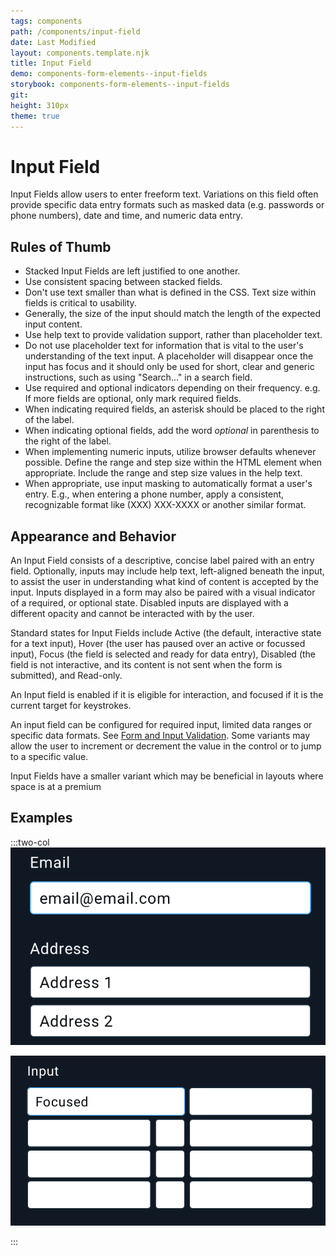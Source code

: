 ```yaml
---
tags: components
path: /components/input-field
date: Last Modified
layout: components.template.njk
title: Input Field
demo: components-form-elements--input-fields
storybook: components-form-elements--input-fields
git:
height: 310px
theme: true
---
```


# Input Field

Input Fields allow users to enter freeform text. Variations on this field often provide specific data entry formats such as masked data (e.g. passwords or phone numbers), date and time, and numeric data entry.

## Rules of Thumb

- Stacked Input Fields are left justified to one another.
- Use consistent spacing between stacked fields.
- Don't use text smaller than what is defined in the CSS. Text size within fields is critical to usability.
- Generally, the size of the input should match the length of the expected input content.
- Use help text to provide validation support, rather than placeholder text.
- Do not use placeholder text for information that is vital to the user's understanding of the text input. A placeholder will disappear once the input has focus and it should only be used for short, clear and generic instructions, such as using "Search..." in a search field.
- Use required and optional indicators depending on their frequency. e.g. If more fields are optional, only mark required fields.
- When indicating required fields, an asterisk should be placed to the right of the label.
- When indicating optional fields, add the word _optional_ in parenthesis to the right of the label.
- When implementing numeric inputs, utilize browser defaults whenever possible. Define the range and step size within the HTML element when appropriate. Include the range and step size values in the help text.
- When appropriate, use input masking to automatically format a user's entry. E.g., when entering a phone number, apply a consistent, recognizable format like (XXX) XXX-XXXX or another similar format.

## Appearance and Behavior
An Input Field consists of a descriptive, concise label paired with an entry field. Optionally, inputs may include help text, left-aligned beneath the input, to assist the user in understanding what kind of content is accepted by the input. Inputs displayed in a form may also be paired with a visual indicator of a required, or optional state. Disabled inputs are displayed with a different opacity and cannot be interacted with by the user.

Standard states for Input Fields include Active (the default, interactive state for a text input), Hover (the user has paused over an active or focussed input), Focus (the field is selected and ready for data entry), Disabled (the field is not interactive, and its content is not sent when the form is submitted), and Read-only.

An Input field is enabled if it is eligible for interaction, and focused if it is the current target for keystrokes.

An input field can be configured for required input, limited data ranges or specific data formats. See [Form and Input Validation](/patterns/forms-and-validation). Some variants may allow the user to increment or decrement the value in the control or to jump to a specific value.

Input Fields have a smaller variant which may be beneficial in layouts where space is at a premium

## Examples

:::two-col
![Do: Design a well organized form with logical, clearly labeled groupings.](/img/components/input-fields-do-1.png "Do: Design a well organized form with logical, clearly labeled groupings.")

![Don’t: Design a long form without labels, splits or groupings.](/img/components/input-fields-dont-1.png "Don’t: Design a long form without labels, splits or groupings.")

:::
